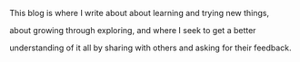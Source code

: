 This blog is where I write about about learning and trying new things, 

about growing through exploring, and where I seek to get a better

understanding of it all by sharing with others and asking for their feedback.
